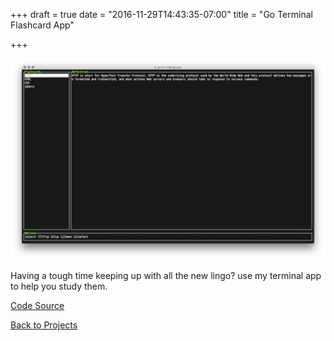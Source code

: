 +++
draft = true
date = "2016-11-29T14:43:35-07:00"
title = "Go Terminal Flashcard App"

+++

![flashcards](/img/projects/flashcards.png)

Having a tough time keeping up with all the new lingo? use my terminal app to help you study them.

[Code Source](https://github.com/bertoort/flashcards)

[Back to Projects](/projects)
